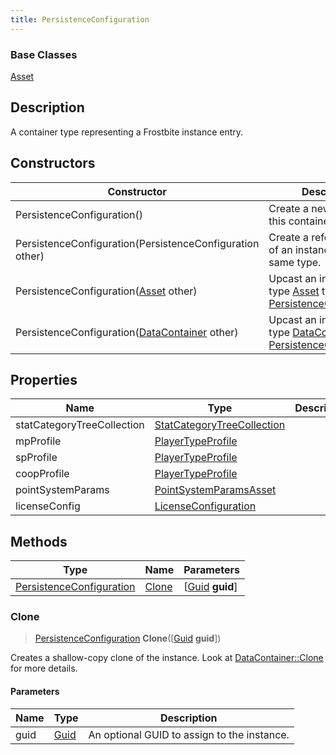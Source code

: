 ```yaml
---
title: PersistenceConfiguration
---
```

### Base Classes

[Asset](Asset)

## Description

A container type representing a Frostbite instance entry.

## Constructors

| Constructor                                                                         | Description                                                                                                                             |
| ----------------------------------------------------------------------------------- | --------------------------------------------------------------------------------------------------------------------------------------- |
| PersistenceConfiguration()                                                          | Create a new instance of this container type.                                                                                           |
| PersistenceConfiguration(PersistenceConfiguration other)                            | Create a reference copy of an instance of the same type.                                                                                |
| PersistenceConfiguration([Asset](Asset) other)                                      | Upcast an instance of type [Asset](Asset) to [PersistenceConfiguration](PersistenceConfiguration).                                      |
| PersistenceConfiguration([DataContainer](/vext/ref/shared/class/datacontainer) other) | Upcast an instance of type [DataContainer](/vext/ref/shared/class/datacontainer) to [PersistenceConfiguration](PersistenceConfiguration). |

## Properties

| Name                       | Type                                                     | Description |
| -------------------------- | -------------------------------------------------------- | ----------- |
| statCategoryTreeCollection | [StatCategoryTreeCollection](StatCategoryTreeCollection) |             |
| mpProfile                  | [PlayerTypeProfile](PlayerTypeProfile)                   |             |
| spProfile                  | [PlayerTypeProfile](PlayerTypeProfile)                   |             |
| coopProfile                | [PlayerTypeProfile](PlayerTypeProfile)                   |             |
| pointSystemParams          | [PointSystemParamsAsset](PointSystemParamsAsset)         |             |
| licenseConfig              | [LicenseConfiguration](LicenseConfiguration)             |             |

## Methods

| Type                                                 | Name            | Parameters                                     |
| ---------------------------------------------------- | --------------- | ---------------------------------------------- |
| [PersistenceConfiguration](PersistenceConfiguration) | [Clone](#clone) | \[[Guid](/vext/ref/shared/class/guid) **guid**\] |

### Clone

> [PersistenceConfiguration](PersistenceConfiguration) **Clone**(\[[Guid](/vext/ref/shared/class/guid) **guid**\])

Creates a shallow-copy clone of the instance. Look at [DataContainer::Clone](/vext/ref/shared/class/datacontainer#clone) for more details.

#### Parameters

| Name | Type         | Description                                 |
| ---- | ------------ | ------------------------------------------- |
| guid | [Guid](Guid) | An optional GUID to assign to the instance. |
